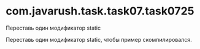 # com.javarush.task.task07.task0725

Переставь один модификатор static


Переставь один модификатор static, чтобы пример скомпилировался.
